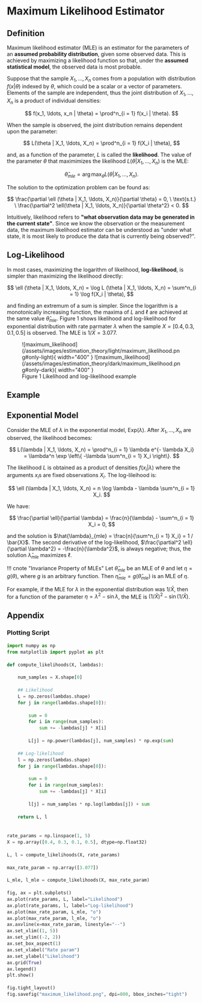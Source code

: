 # Maximum Likelihood Estimator

## Definition

Maximum likelihood estimator (MLE) is an estimator for the parameters of an **assumed probability distribution**, given some observed data. This is achieved by maximizing a likelihood function so that, under the **assumed statistical model**, the observed data is most probable.

Suppose that the sample $X_1, \ldots, X_n$ comes from a population with distribution $f(x | \theta)$ indexed by $\theta$, which could be a scalar or a vector of parameters. Elements of the sample are independent, thus the joint distribution of $X_1, \ldots, X_n$ is a product of individual densities:

$$
f(x_1, \ldots, x_n | \theta) = \prod^n_{i = 1} f(x_i | \theta).
$$

When the sample is observed, the joint distribution remains dependent upon the parameter:

$$
L(\theta | X_1, \ldots, X_n) = \prod^n_{i = 1} f(X_i | \theta),
$$

and, as a function of the parameter, $L$ is called the **likelihood**. The value of the parameter $\theta$ that maximimizes the likelihood $L(\theta | X_1, \ldots, X_n)$ is the MLE:

$$
\hat{\theta}_{mle} = \arg \max_\theta L(\theta | X_1, \ldots, X_n).
$$

The solution to the optimization problem can be found as:

$$
\frac{\partial \ell (\theta | X_1, \ldots, X_n)}{\partial \theta} = 0, \ \text{s.t.} \ \frac{\partial^2 \ell(\theta | X_1, \ldots, X_n)}{\partial \theta^2} < 0.
$$

Intuitively, likelihood refers to **"what observation data may be generated in the current state"**. Since we know the observation or the measurement data, the maximum likelihood estimator can be understood as "under what state, it is most likely to produce the data that is currently being observed?".

## Log-Likelihood

In most cases, maximizing the logarithm of likelihood, **log-likelihood**, is simpler than maximizing the likelihood directly:

$$
\ell (\theta | X_1, \ldots, X_n) = \log L (\theta | X_1, \ldots, X_n) = \sum^n_{i = 1} \log f(X_i | \theta),
$$

and finding an extremum of a sum is simpler. Since the logarithm is a monotonically increasing function, the maxima of $L$ and $\ell$ are achieved at the same value $\hat{\theta}_{mle}$. Figure 1 shows likelihood and log-likelihood for exponential distribution with rate parmater $\lambda$ when the sample $X = [0.4, 0.3, 0.1, 0.5]$ is observed. The MLE is $1 / \bar{X} = 3.077$.

<figure markdown>
  ![maximum_likelihood](/assets/images/estimation_theory/light/maximum_likelihood.png#only-light){ width="400" }
  ![maximum_likelihood](/assets/images/estimation_theory/dark/maximum_likelihood.png#only-dark){ width="400" }
  <figcaption>Figure 1 Likelihood and log-likelihood example</figcaption>
</figure>

## Example

## Exponential Model

Consider the MLE of $\lambda$ in the exponential model, $\text{Exp}(\lambda)$. After $X_1, \ldots, X_n$ are observed, the likelihood becomes:

$$
L(\lambda | X_1, \ldots, X_n) = \prod^n_{i = 1} \lambda e^{- \lambda X_i} = \lambda^n \exp \left\{ -\lambda \sum^n_{i = 1} X_i \right\}.
$$

The likelihood $L$ is obtained as a product of densities $f(x_i | \lambda)$ where the arguments $x_i$s are fixed observations $X_i$. The log-lileihood is:

$$
\ell (\lambda | X_1, \ldots, X_n) = n \log \lambda - \lambda \sum^n_{i = 1} X_i.
$$

We have:

$$
\frac{\partial \ell}{\partial \lambda} = \frac{n}{\lambda} - \sum^n_{i = 1} X_i = 0,
$$

and the solution is $\hat{\lambda}_{mle} = \frac{n}{\sum^n_{i = 1} X_i} = 1 / \bar{X}$. The second derivative of the log-likelihood, $\frac{\partial^2 \ell}{\partial \lambda^2} = -\frac{n}{\lambda^2}$, is always negative; thus, the solution $\hat{\lambda}_{mle}$ maximizes $\ell$.

!!! cnote "Invariance Property of MLEs"
    Let $\hat{\theta}_{mle}$ be an MLE of $\theta$ and let $\eta = g(\theta)$, where $g$ is an arbitrary function. Then $\hat{\eta}_{mle} = g(\hat{\theta}_{mle})$ is an MLE of $\eta$.

For example, if the MLE for $\lambda$ in the exponential distribution was $1 / \bar{X}$, then for a function of the parameter $\eta = \lambda^2 - \sin \lambda$, the MLE is $(1 / \bar{X})^2 - \sin(1 / \bar{X})$.

## Appendix

### Plotting Script

``` python
import numpy as np
from matplotlib import pyplot as plt

def compute_likelihoods(X, lambdas):
    
    num_samples = X.shape[0]
    
    ## Likelihood
    L = np.zeros(lambdas.shape)
    for j in range(lambdas.shape[0]):
        
        sum = 0
        for i in range(num_samples):
            sum += -lambdas[j] * X[i]

        L[j] = np.power(lambdas[j], num_samples) * np.exp(sum)
        
    ## Log-likelihood
    l = np.zeros(lambdas.shape)
    for j in range(lambdas.shape[0]):
        
        sum = 0
        for i in range(num_samples):
            sum += -lambdas[j] * X[i]

        l[j] = num_samples * np.log(lambdas[j]) + sum
    
    return L, l
    

rate_params = np.linspace(1, 5)
X = np.array([0.4, 0.3, 0.1, 0.5], dtype=np.float32)

L, l = compute_likelihoods(X, rate_params)

max_rate_param = np.array([3.077])

L_mle, l_mle = compute_likelihoods(X, max_rate_param)

fig, ax = plt.subplots()
ax.plot(rate_params, L, label="Likelihood")
ax.plot(rate_params, l, label="Log-likelihood")
ax.plot(max_rate_param, L_mle, "o")
ax.plot(max_rate_param, l_mle, "o")
ax.axvline(x=max_rate_param, linestyle="--")
ax.set_xlim((1, 5))
ax.set_ylim((-2, 2))
ax.set_box_aspect(1)
ax.set_xlabel("Rate param")
ax.set_ylabel("Likelihood")
ax.grid(True)
ax.legend()
plt.show()

fig.tight_layout()
fig.savefig("maximum_likelihood.png", dpi=800, bbox_inches="tight")
```

